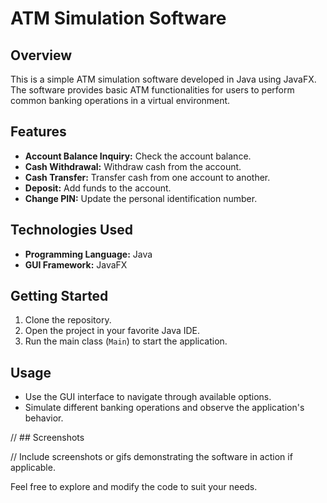 # ATM Simulation Software

## Overview

This is a simple ATM simulation software developed in Java using JavaFX. The software provides basic ATM functionalities for users to perform common banking operations in a virtual environment.

## Features

- **Account Balance Inquiry:** Check the account balance.
- **Cash Withdrawal:** Withdraw cash from the account.
- **Cash Transfer:** Transfer cash from one account to another.
- **Deposit:** Add funds to the account.
- **Change PIN:** Update the personal identification number.

## Technologies Used

- **Programming Language:** Java
- **GUI Framework:** JavaFX

## Getting Started

1. Clone the repository.
2. Open the project in your favorite Java IDE.
3. Run the main class (`Main`) to start the application.

## Usage

- Use the GUI interface to navigate through available options.
- Simulate different banking operations and observe the application's behavior.

// ## Screenshots

// Include screenshots or gifs demonstrating the software in action if applicable.


Feel free to explore and modify the code to suit your needs.

